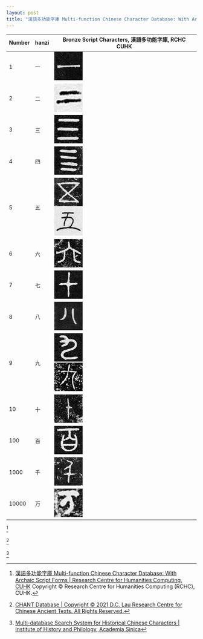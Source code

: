 ```yaml
---
layout: post
title: "漢語多功能字庫 Multi-function Chinese Character Database: With Archaic Script Forms"
---
```


<table>
<thead>
  <tr>
    <th>Number</th>
    <th>hanzi</th>
    <th>Bronze Script Characters, 漢語多功能字庫, RCHC CUHK</th>
  </tr>
</thead>
<tbody>
  <tr>
    <td>1</td>
    <td>一</td>
    <td><a href="https://humanum.arts.cuhk.edu.hk/Lexis/lexi-mf/search.php?word=一"><img src="/assets/CHANT/CHANT788.jfif"></a></td>
  </tr>
  <tr>
    <td>2</td>
    <td>二</td>
    <td><a href="https://humanum.arts.cuhk.edu.hk/Lexis/lexi-mf/search.php?word=二"><img src="/assets/CHANT/CHANT12037.jfif"></a></td>
  </tr>
  <tr>
    <td>3</td>
    <td>三</td>
    <td><a href="https://humanum.arts.cuhk.edu.hk/Lexis/lexi-mf/search.php?word=三"><img src="/assets/CHANT/CHANT9686.jfif"></a></td>
  </tr>
  <tr>
    <td>4</td>
    <td>四</td>
    <td><a href="https://humanum.arts.cuhk.edu.hk/Lexis/lexi-mf/search.php?word=四"><img src="/assets/CHANT/CHANT4166.jfif"></a></td>
  </tr>
  <tr>
    <td>5</td>
    <td>五</td>
    <td><a href="https://humanum.arts.cuhk.edu.hk/Lexis/lexi-mf/search.php?word=五"><img src="/assets/CHANT/CHANT3026.jfif"></a> <br> <a href="https://humanum.arts.cuhk.edu.hk/Lexis/lexi-mf/search.php?word=五"><img src="/assets/CHANT/CHANT10353.jfif"></a></td>
  </tr>
  <tr>
    <td>6</td>
    <td>六</td>
    <td><a href="https://humanum.arts.cuhk.edu.hk/Lexis/lexi-mf/search.php?word=六"><img src="/assets/CHANT/CHANT4047.jfif"></a></td>
  </tr>
  <tr>
    <td>7</td>
    <td>七</td>
    <td><a href="https://humanum.arts.cuhk.edu.hk/Lexis/lexi-mf/search.php?word=七"><img src="/assets/CHANT/CHANT2821.jfif"></a></td>
  </tr>
  <tr>
    <td>8</td>
    <td>八</td>
    <td><a href="https://humanum.arts.cuhk.edu.hk/Lexis/lexi-mf/search.php?word=八"><img src="/assets/CHANT/CHANT106.jfif"></a></td>
  </tr>
  <tr>
    <td>9</td>
    <td>九</td>
    <td><a href="https://humanum.arts.cuhk.edu.hk/Lexis/lexi-mf/search.php?word=九"><img src="/assets/CHANT/CHANT9726.jfif"></a> <br> <a href="https://humanum.arts.cuhk.edu.hk/Lexis/lexi-mf/search.php?word=九"><img src="/assets/CHANT/CHANT9693.jfif"></a></td>
  </tr>
  <tr>
    <td>10</td>
    <td>十</td>
    <td><a href="https://humanum.arts.cuhk.edu.hk/Lexis/lexi-mf/search.php?word=十"><img src="/assets/CHANT/CHANT114.jfif"></a></td>
  </tr>
  <tr>
    <td>100</td>
    <td>百</td>
    <td><a href="https://humanum.arts.cuhk.edu.hk/Lexis/lexi-mf/search.php?word=百"><img src="/assets/CHANT/CHANT4235.jfif"></a></td>
  </tr>
  <tr>
    <td>1000</td>
    <td>千</td>
    <td><a href="https://humanum.arts.cuhk.edu.hk/Lexis/lexi-mf/search.php?word=千"><img src="/assets/CHANT/CHANT2768.jfif"></a></td>
  </tr>
  <tr>
    <td>10000</td>
    <td>万</td>
    <td><a href="https://humanum.arts.cuhk.edu.hk/Lexis/lexi-mf/search.php?word=万"><img src="/assets/CHANT/CHANT11267.jfif"></a></td>
  </tr>
</tbody>
</table>


[^CUHK]

[^CUHK]: [漢語多功能字庫 Multi-function Chinese Character Database: With Archaic Script Forms \| Research Centre for Humanities Computing, CUHK](https://humanum.arts.cuhk.edu.hk//Lexis/lexi-mf/) Copyright © Research Centre for Humanities Computing (RCHC), CUHK.

[^CHANT]

[^CHANT]: [CHANT Database \| Copyright © 2021 D.C. Lau Research Centre for Chinese Ancient Texts. All Rights Reserved.](https://www.cuhk.edu.hk/ics/rccat/en/database.html)

[^sinica]

[^sinica]: [Multi-database Search System for Historical Chinese Characters \| Institute of History and Philology, Academia Sinica](https://wcd-ihp.ascdc.sinica.edu.tw/union/en/index.php)

